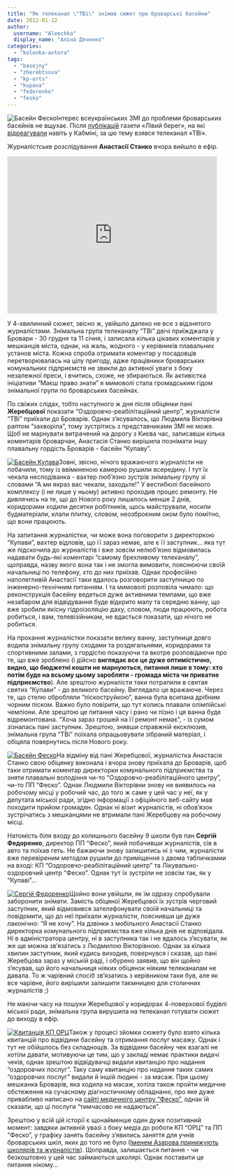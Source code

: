 ```yaml
---
title: "Як телеканал \"ТВі\" знімав сюжет про броварські басейни"
date: 2012-01-12
author: 
  username: "Aleechka"
  display_name: "Аліна Дяченко"
categories: 
  - "kolonka-avtora"
tags: 
  - "basejny"
  - "zherebtsova"
  - "kp-orts"
  - "kupava"
  - "fedorenko"
  - "fesko"
---
```


![](https://mpz.brovary.org/wp-content/uploads/2012/01/Басейн-Феско.jpg "Басейн Феско")Інтерес всеукраїнських ЗМІ до проблеми броварських басейнів не вщухає. Після [публікацій](https://lb.ua/news/2011/12/12/127585_imenem_azarova.html "Іменем Азарова") газети «Лівий берег», на які [відреагували](https://lb.ua/news/2011/12/14/128230_imenem_azarova_prinizhuyut_shkolyariv.html "Іменем Азарова - відповідь") навіть у Кабміні, за цю тему взявся телеканал «ТВі».

Журналістське розслідування **Анастасії Станко** вчора вийшло в ефір. <!--more-->

<iframe width="480" height="360" src="https://www.youtube.com/embed/nklwcJCt6Ls" frameborder="0" allowfullscreen></iframe>

У 4-хвилинний сюжет, звісно ж, увійшло далеко не все з відзнятого журналістами. Знімальна група телеканалу “ТВі” двічі приїжджала у Бровари - 30 грудня та 11 січня, і записала кілька цікавих коментарів у мешканців міста, однак, на жаль, жодного - у керівників плавальних установ міста. Кожна спроба отримати коментар у посадовців перетворювалась на цілу пригоду, адже працівники броварських комунальних підприємств не звикли до активної уваги з боку незалежної преси, і вчитись, схоже, не збираються. Як активістка ініціативи “Маєш право знати” я мимоволі стала громадським гідом знімальної групи по броварських басейнах.

По свіжих слідах, тобто наступного ж дня після обіцянки пані **Жеребцової** показати “Оздоровчо-реабілітаційний центр”, журналісти “ТВі” приїхали до Броварів. Однак з’ясувалось, що Людмила Вікторівна раптом “захворіла”, тому зустрітись з представниками ЗМІ не може. Щоб не марнувати витрачений на дорогу з Києва час, записавши кілька коментарів броварчан, Анастасія Станко вирішила познімати іншу плавальну гордість Броварів - басейн “Купаву”.

[![](https://mpz.brovary.org/wp-content/uploads/2012/01/Басейн-Купава.jpg "Басейн Купава")](https://mpz.brovary.org/wp-content/uploads/2012/01/Басейн-Купава.jpg)Зовні, звісно, нічого вражаючого журналісти не побачили, тому із ввімкненою камерою рушили всередину. І тут їх чекала несподіванка - вахтер люб’язно зустрів знімальну групу зі словами “А ми якраз вас чекали, заходьте!” У вестибюлі басейного комплексу (і не лише у ньому) активно проходив процес ремонту. Не дивлячись на те, що до Нового року лишалось менше 2 днів, коридорами ходили десятки робітників, щось майстрували, носили будматеріали, клали плитку, словом, неозброєним оком було помітно, що вони працюють.

На запитання журналістки, чи може вона поговорити з директоркою “Купави”, вахтер відповів, що її зараз немає, але є її заступник... яка тут же підскочила до журналістів і вже зовсім нелюб’язно відмовилась надавати будь-які коментарі “самому брехливому телеканалу”, щоправда, назву якого вона так і не змогла вимовити, пояснюючи своїй начальниці по телефону, хто до них приїхав. Однак професійно наполегливій Анастасії таки вдалось розговорити заступницю по інженерно-технічним питанням. І та мимоволі розповіла чимало: що реконструкція басейну ведеться дуже активними темпами, що вже незабаром для відвідування буде відкрито малу та середню ванну, що вже зробили якісну гідроізоляцію даху, словом, люди працюють, робота робиться, і вам, телевізійникам, не вдасться показати, що нічого не робиться.

На прохання журналістки показати велику ванну, заступниця довго водила знімальну групу сходами та роздягальнями, коридорами та спортивними залами, з гордістю показуючи та вкотре розповідаючи про те, що вже зроблено (і дійсно **виглядає все це дуже оптимістично, видно, що бюджетні кошти не марнуються, питання лише в тому: хто потім буде на всьому цьому заробляти - громада міста чи приватне підприємство**). Але зрештою журналісти таки потрапили в святая святих “Купави” - до великого басейну. Виглядало це вражаюче. Через те, що стелю обробляли “піскоструйкою”, ванна була всипана дрібним чорним піском. Важко було повірити, що тут колись плавали олімпійські чемпіони. Але зрештою це питання часу і рано чи пізно і ця ванна буде відремонтована. “Хоча зараз грошей на її ремонт немає”, - із сумом зізналась пані заступник. Зрештою, знявши справжній ексклюзив, знімальна група “ТВі” поїхала опрацьовувати зібраний матеріал, і обіцяла повернутись після Нового року.

[![](https://mpz.brovary.org/wp-content/uploads/2012/01/Басейн-Феско2.jpg "Басейн Феско")](https://mpz.brovary.org/wp-content/uploads/2012/01/Басейн-Феско2.jpg)На відміну від пані Жеребцової, журналістка Анастасія Станко свою обіцянку виконала і вчора знову приїхала до Броварів, щоб таки отримати коментар директорки комунального підприємства та зняти плавальні володіння чи-то “Оздоровчо-реабілітаційного центру”, чи-то ПП “Феско”. Однак Людмили Вікторівни знову не виявилось на робочому місці у робочий час, до того ж саме у цей час у неї, як у депутата міської ради, згідно інформації з офіційного веб-сайту мав походити прийом громадян. Однак ні візит журналістів, ні обов’язок зустрічатись з мешканцями не втримали пані Жеребцову на робочому місці.

Натомість біля входу до колишнього басейну 9 школи був пан **Сергій Федоренко**, директор ПП “Феско”, який побачивши журналістів, сів в авто та поїхав геть. Не бажаючи знову залишитись ні з чим, журналісти вже перевіреним методом рушили до приміщення з двома табличкамии на вході: КП “Оздоровчо-реабілітаційний центр” та Лікувально-оздоровчий центр “Феско”. Однак тут їх зустріли не зовсім так, як у “Купаві”...

[![](https://mpz.brovary.org/wp-content/uploads/2012/01/Сергій-Федоренко.jpg "Сергій Федоренко")](https://mpz.brovary.org/wp-content/uploads/2012/01/Сергій-Федоренко.jpg)Щойно вони увійшли, як їм одразу спробували заборонити знімати. Замість обіцяної Жеребцової їх зустрів черговий заступник, який відмовився зателефонувати своїй начальниці та повідомити, що до неї приїхали журналісти, пояснивши це дуже лаконічно: “Я не хочу”. На дзвінки з мобільного Анастасії Станко директорка комунального підприємства вже кілька днів не відповідала. Ні в адміністратора центру, ні в заступника так і не вдалось з’ясувати, як же ще можна зв’язатись з Людмилою Вікторівною. Однак за кілька хвилин заступник, який кудись виходив, повернувся і сказав, що пані Жеребцова зараз у міській раді, і обурено заявив, що він щойно з’ясував, що його начальниця ніяких обіцянок ніяким телеканалам не давала. То ж чарівний спосіб зв’язатись з керівником таки був, але як все чарівне, його вирішили залишити таємницею для столичних журналістів ;)

Не маючи часу на пошуки Жеребцової у коридорах 4-поверхової будівлі міської ради, знімальна група вирушила на телеканал готувати сюжет до виходу в ефір.

[![](https://mpz.brovary.org/wp-content/uploads/2012/01/Кватанція-КП-ОРЦ.jpg "Квитанція КП ОРЦ")](https://mpz.brovary.org/wp-content/uploads/2012/01/Кватанція-КП-ОРЦ.jpg)Також у процесі зйомки сюжету було взято кілька квитанцій про відвідини басейну та отримання послуг масажу. Однак і тут не обійшлось без складнощів. За відвідини басейну чек взагалі не хотіли давати, мотивуючи це тим, що у закладі немає практики видачі чеків, однак зрештою відвідувачці видали квитанцію про надання “оздоровчих послуг”. Таку саму квитанцію про надання таких самих “оздоровчих послуг” видали й іншій людині - за масаж. При цьому мешканка Броварів, яка ходила на масаж, хотіла також пройти медичне обстеження на сучасному діагностичному обладнанні, про яке дуже привабливо написано на [сайті медичного центру “Феско”](http://fesko.in.ua "ПП Феско Бровари"), однак їй сказали, що ці послуги “тимчасово не надаються”.

Зрештою у всій цій історії є щонайменше один дуже позитивний момент: завдяки активній увазі з боку медіа до роботи КП “ОРЦ” та ПП “Феско”, у графіку занять басейну з’явились заняття для учнів броварських шкіл, яких до того не було ([Іменем Азарова принижують школярів та журналістів](https://lb.ua/news/2011/12/14/128230_imenem_azarova_prinizhuyut_shkolyariv.html "Іменем Азарова")). Щоправда, залишається питання - чи безкоштовно у цей час займаються школярі. Однак поставити це питання нікому...
